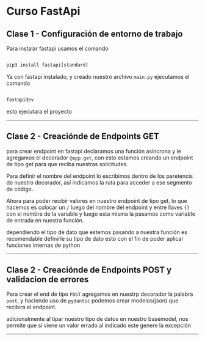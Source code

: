 # Curso FastApi

## Clase 1 - Configuración de entorno de trabajo

Para instalar fastapi usamos el comando 

```python

pip3 install fastapi[standard]

```

Ya con fastapi instalado, y creado nuestro archivo `main.py` ejecutamos el comando

```python

fastapidev

```

esto ejecutara el proyecto

---

## Clase 2 - Creaciónde de Endpoints GET

para crear endpoint en fastapi declaramos una función asincrona y le agregamos el decorador `@app.get`, con esto estamos creando un endpoint de tipo get para que reciba nuestras solicitudes.

Para definir el nombre del endpoint lo escribimos dentro de los paretencis de nuestro decorador, así indicamos la ruta para acceder a ese segmento de código.

Ahora para poder recibir valores en nuestro endpoint de tipo get, lo que hacemos es colocar un `/` luego del nombre del endpoint y entre llaves `{}` con el nombre de la variable y luego esta misma la pasamos como variable de entrada en nuestra función.

dependiendo el tipo de dato que estemos pasando a nuestra función es recomendable definirle su tipo de dato esto con el fin de poder aplicar funciones internas de python

---

## Clase 2 - Creaciónde de Endpoints POST y validacion de errores

Para crear el end de tipo `POST` agregamos en nuestrp decorador la palabra `post`, y haciendo uso de `pydantic` podemos crear modelos(json) que recibira el endpoint.

adicionalmente al tipar nuestro tipo de datos en nuestro basemodel, nos permite que si viene un valor errado al indicado este genere la excepción

---


